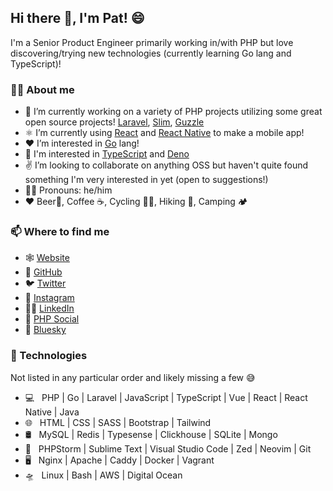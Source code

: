 ## Hi there 👋, I'm Pat! 😄

I'm a Senior Product Engineer primarily working in/with PHP but love discovering/trying new technologies (currently learning Go lang and TypeScript)!

### 🙋‍♂️️ About me

- 🔭 I’m currently working on a variety of PHP projects utilizing some great open source projects! [Laravel](https://laravel.com/), [Slim](https://www.slimframework.com/), [Guzzle](https://docs.guzzlephp.org/en/stable/)
- ⚛ I’m currently using [React](https://reactjs.org/) and [React Native](https://reactnative.dev/) to make a mobile app!
- ❤️ I’m interested in [Go](https://golang.org/) lang!
- 🦕 I'm interested in [TypeScript](https://www.typescriptlang.org/) and [Deno](https://deno.land)
- ✌️ I’m looking to collaborate on anything OSS but haven't quite found something I'm very interested in yet (open to suggestions!)
- 🙋‍♂️️ Pronouns: he/him
- ❤️ Beer🍺️, Coffee ☕️, Cycling 🚴‍♂️️, Hiking 🗻️, Camping 🏕️


### 📫 Where to find me

  - 🕸️ [Website](https://patriqueouimet.ca)
  - 🐙️ [GitHub](https://github.com/patoui)
  - 🐦️ [Twitter](https://twitter.com/patoui2)
  - 📸️ [Instagram](https://instagram.com/patoui2)
  - 👨‍💻️ [LinkedIn](https://linkedin.com/in/patrique-ouimet-8b2aa969)
  - 🐘️ [PHP Social](https://phpc.social/web/accounts/106705262503935129)
  - 🦋 [Bluesky](https://bsky.app/profile/patoui.bsky.social)

### 🔭️ Technologies

Not listed in any particular order and likely missing a few 😅️

- 💻 &nbsp; PHP | Go | Laravel | JavaScript | TypeScript | Vue | React | React Native | Java
- 🌐 &nbsp; HTML | CSS | SASS | Bootstrap | Tailwind
- 🛢 &nbsp; MySQL | Redis | Typesense | Clickhouse | SQLite | Mongo
- 🔧 &nbsp; PHPStorm | Sublime Text | Visual Studio Code | Zed | Neovim | Git
- 🖥 &nbsp; Nginx | Apache | Caddy | Docker | Vagrant
- 🛸️ &nbsp; Linux | Bash | AWS | Digital Ocean
